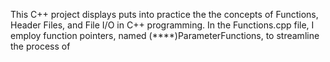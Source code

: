 This C++ project displays puts into practice the the concepts of Functions, Header Files, and File I/O in C++ programming. In the Functions.cpp file, I employ function pointers, named (****)ParameterFunctions, to streamline the process of

